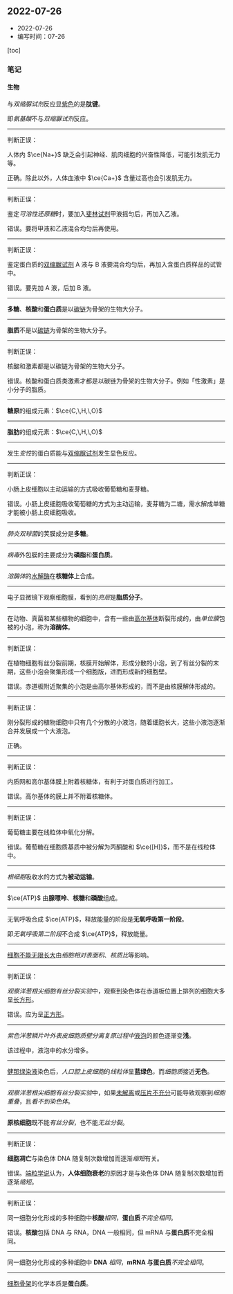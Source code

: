 ## 2022-07-26

- 2022-07-26
- 编写时间：07-26

[toc]

### 笔记

#### 生物

与*双缩脲试剂*反应显<u>紫色</u>的是**肽键**。

即*氨基酸*不与*双缩脲试剂*反应。

<hr class='section'>

判断正误：

人体内 $\ce{Na+}$ 缺乏会引起神经、肌肉细胞的兴奋性降低，可能引发肌无力等。

正确。除此以外，人体血液中 $\ce{Ca+}$ 含量过高也会引发肌无力。

<hr class='section'>

判断正误：

鉴定*可溶性还原糖*时，要加入<u>斐林试剂</u>甲液摇匀后，再加入乙液。

错误。要将甲液和乙液混合均匀后再使用。

<hr class='section'>

判断正误：

鉴定蛋白质的<u>双缩脲试剂</u> A 液与 B 液要混合均匀后，再加入含蛋白质样品的试管中。

错误。要先加 A 液，后加 B 液。

<hr class='section'>

**多糖**、**核酸**和**蛋白质**是以<u>碳链</u>为骨架的生物大分子。

<hr class='section'>

**脂质**不是以<u>碳链</u>为骨架的生物大分子。

<hr class='section'>

判断正误：

核酸和激素都是以碳链为骨架的生物大分子。

错误。核酸和蛋白质类激素才都是以碳链为骨架的生物大分子。例如「性激素」是小分子的脂质。

<hr class='section'>

**糖原**的组成元素：$\ce{C,\,H,\,O}$ 

<hr class='section'>

**脂肪**的组成元素：$\ce{C,\,H,\,O}$ 

<hr class='section'>

发生*变性*的蛋白质能与<u>双缩脲试剂</u>发生显色反应。

<hr class='section'>

判断正误：

小肠上皮细胞以主动运输的方式吸收葡萄糖和麦芽糖。

错误。小肠上皮细胞吸收葡萄糖的方式为主动运输，麦芽糖为二塘，需水解成单糖才能被小肠上皮细胞吸收。

<hr class='section'>

*肺炎双球菌*的荚膜成分是**多糖**。

<hr class='section'>

*病毒*外包膜的主要成分为**磷脂**和**蛋白质**。

<hr class='section'>

*溶酶体*的<u>水解酶</u>在**核糖体**上合成。

<hr class='section'>

电子显微镜下观察细胞膜，看到的*亮层*是**脂质分子**。

<hr class='section'>

在动物、真菌和某些植物的细胞中，含有一些由<u>高尔基体</u>断裂形成的，由*单位膜*包被的小泡，称为**溶酶体**。

<hr class='section'>

判断正误：

在植物细胞有丝分裂前期，核膜开始解体，形成分散的小泡，到了有丝分裂的末期，这些小泡会聚集形成一个细胞版，进而形成新的细胞壁。

错误。赤道板附近聚集的小泡是由高尔基体形成的，而不是由核膜解体形成的。

<hr class='section'>

判断正误：

刚分裂形成的植物细胞中只有几个分散的小液泡，随着细胞长大，这些小液泡逐渐合并发展成一个大液泡。

正确。

<hr class='section'>

判断正误：

内质网和高尔基体膜上附着核糖体，有利于对蛋白质进行加工。

错误。高尔基体的膜上并不附着核糖体。

<hr class='section'>

判断正误：

葡萄糖主要在线粒体中氧化分解。

错误。葡萄糖在细胞质基质中被分解为丙酮酸和 $\ce{[H]}$，而不是在线粒体中。

<hr class='section'>

*根细胞*吸收水的方式为**被动运输**。

<hr class='section'>

$\ce{ATP}$ 由**腺嘌呤**、**核糖**和**磷酸**组成。

<hr class='section'>

无氧呼吸合成 $\ce{ATP}$，释放能量的阶段是**无氧呼吸第一阶段**。

即*无氧呼吸第二阶段*不合成 $\ce{ATP}$，释放能量。

<hr class='section'>

<u>细胞不能无限长大</u>由*细胞相对表面积*、*核质比*等影响。

<hr class='section'>

判断正误：

*观察洋葱根尖细胞有丝分裂实验*中，观察到染色体在赤道板位置上排列的细胞大多呈<u>长方形</u>。

错误。应为呈<u>正方形</u>。

<hr class='section'>

*紫色洋葱鳞片叶外表皮细胞质壁分离复原过程中*<u>液泡</u>的颜色逐渐变**浅**。

该过程中，液泡中的水分增多。

<hr class='section'>

<u>健那绿染液</u>染色后，*人口腔上皮细胞*的*线粒体*呈**蓝绿色**，而*细胞质*接近**无色**。

<hr class='section'>

*观察洋葱根尖细胞有丝分裂实验*中，如果<u>未解离</u>或<u>压片不充分</u>可能导致观察到*细胞重叠*，且*看不到染色体*。

<hr class='section'>

**原核细胞**既不能*有丝分裂*，也不能*无丝分裂*。

<hr class='section'>

判断正误：

**细胞凋亡**与染色体 $\mathrm{DNA}$ 随复制次数增加而逐渐*缩短*有关。

错误。<u>端粒学说</u>认为，**人体细胞衰老**的原因才是与染色体 $\mathrm{DNA}$ 随复制次数增加而逐渐*缩短*。

<hr class='section'>

判断正误：

同一细胞分化形成的多种细胞中**核酸***相同*，**蛋白质***不完全相同*。

错误。**核酸**包括 $\mathrm{DNA}$ 与 $\mathrm{RNA}$，$\mathrm{DNA}$ 一般相同，但 $\mathrm{mRNA}$ 与**蛋白质**不完全相同。

<hr class='section'>

同一细胞分化形成的多种细胞中 **$\mathrm{DNA}$** *相同*，**$\mathrm{mRNA}$ 与蛋白质***不完全相同*。

<hr class='section'>

<u>细胞骨架</u>的化学本质是**蛋白质**。

